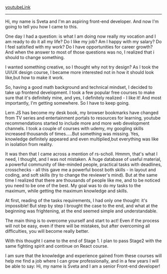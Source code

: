 [youtubeLink](https://youtu.be/FpQ5oP_lKR0)

---

Hi, my name is Sveta and I'm an aspiring front-end developer.
And now I'm going to tell you how I came to this.

One day I had a question: is what I am doing now really my vocation and I am ready to do it all my life?
Do I like my job? Am I happy with my salary? Do I feel satisfied with my work? Do I have opportunities for career growth?
And when the answer to most of those questions was no, I realized that i should to change something.

I wanted something creative, so I thought why not try design?
As I took the UI/UX design course, I became more interested not in how it should look like,but how to make it work.

So, having a good math background and technical mindset, I decided to take up frontend development.
I took a few popular free courses to make sure that it's definitely mine, and yes, I definitely realized - I like it! And most importantly, I'm getting somewhere. So I have to keep going.

Lern JS has become my desk book, my browser bookmarks have changed from TV series and entertainment portals to resources for learning, youtube recommendations started to include more and more web development channels. I took a couple of courses with udemy, my googling skills increased thousands of times.....But something was missing. Yes, knowledge definitely appeared and even multiplied,but everything was like in isolation from reality.

It was then that I came across a mention of rs-scholl. Hmmm, that's what I need, I thought, and I was not mistaken.
A huge database of useful material, a powerful community of like-minded people, practical tasks with deadlines, crosschecks - all this gave me a powerful boost both skills - in layout and coding, and soft skills (try to change the reviewer's mind).
But at the same time I realized that there are thousands of people like me, and to be noticed you need to be one of the best.
My goal was to do my tasks to the maximum, while getting the maximum knowledge and skills.

At first, reading of the tasks requirements, I had only one thought: it's impossible! But step by step I brought the case to the end, and what at the beginning was frightening, at the end seemed simple and understandable.

The main thing is to overcome yourself and start to act! Even if the process will not be easy, even if there will be mistakes, but after overcoming all difficulties, you will become really better.

With this thought I came to the end of Stage 1. I plan to pass Stage2 with the same fighting spirit and continue on React course.

I am sure that the knowledge and experience gained from these courses will help me find a job where I can grow professionally, and in a few years I will be able to say: Hi, my name is Sveta and I am a senior Front-end developer!
